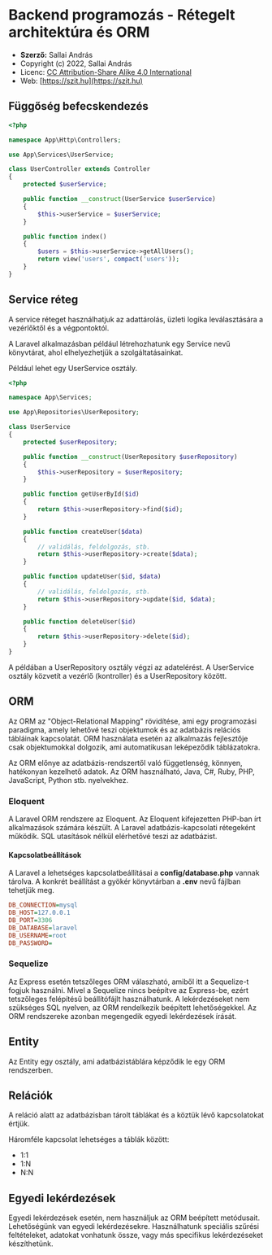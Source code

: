 # Backend programozás - Rétegelt architektúra és ORM

* **Szerző:** Sallai András
* Copyright (c) 2022, Sallai András
* Licenc: [CC Attribution-Share Alike 4.0 International](https://creativecommons.org/licenses/by-sa/4.0/)
* Web: [https://szit.hu](https://szit.hu)

## Függőség befecskendezés

```php
<?php

namespace App\Http\Controllers;

use App\Services\UserService;

class UserController extends Controller
{
    protected $userService;

    public function __construct(UserService $userService)
    {
        $this->userService = $userService;
    }

    public function index()
    {
        $users = $this->userService->getAllUsers();
        return view('users', compact('users'));
    }
}
```

## Service réteg

A service réteget használhatjuk az adattárolás, üzleti logika leválasztására a vezérlőktől és a végpontoktól.

A Laravel alkalmazásban például létrehozhatunk egy Service nevű könyvtárat, ahol elhelyezhetjük a szolgáltatásainkat.

Például lehet egy UserService osztály.

```php
<?php

namespace App\Services;

use App\Repositories\UserRepository;

class UserService
{
    protected $userRepository;

    public function __construct(UserRepository $userRepository)
    {
        $this->userRepository = $userRepository;
    }

    public function getUserById($id)
    {
        return $this->userRepository->find($id);
    }

    public function createUser($data)
    {
        // validálás, feldolgozás, stb.
        return $this->userRepository->create($data);
    }

    public function updateUser($id, $data)
    {
        // validálás, feldolgozás, stb.
        return $this->userRepository->update($id, $data);
    }

    public function deleteUser($id)
    {
        return $this->userRepository->delete($id);
    }
}
```

A példában a UserRepository osztály végzi az adatelérést. A UserService osztály közvetít a vezérlő (kontroller) és a UserRepository között.

## ORM

Az ORM az "Object-Relational Mapping" rövidítése, ami egy programozási paradigma, amely lehetővé teszi objektumok és az adatbázis relációs tábláinak kapcsolatát. ORM használata esetén az alkalmazás fejlesztője csak objektumokkal dolgozik, ami automatikusan leképeződik táblázatokra.

Az ORM előnye az adatbázis-rendszertől való függetlenség, könnyen, hatékonyan kezelhető adatok. Az ORM használható, Java, C#, Ruby, PHP, JavaScript, Python stb. nyelvekhez.

### Eloquent

A Laravel ORM rendszere az Eloquent. Az Eloquent kifejezetten PHP-ban írt alkalmazások számára készült. A Laravel adatbázis-kapcsolati rétegeként működik. SQL utasítások nélkül elérhetővé teszi az adatbázist.

#### Kapcsolatbeállítások

A Laravel a lehetséges kapcsolatbeállításai a **config/database.php** vannak tárolva. A konkrét beállítást a gyökér könyvtárban a **.env** nevű fájlban tehetjük meg.

```ini
DB_CONNECTION=mysql
DB_HOST=127.0.0.1
DB_PORT=3306
DB_DATABASE=laravel
DB_USERNAME=root
DB_PASSWORD=
```

### Sequelize

Az Express esetén tetszőleges ORM válaszható, amiből itt a Sequelize-t fogjuk használni. Mivel a Sequelize nincs beépítve az Express-be, ezért tetszőleges felépítésű beállítófájlt használhatunk. A lekérdezéseket nem szükséges SQL nyelven, az ORM rendelkezik beépített lehetőségekkel. Az ORM rendszereke azonban megengedik egyedi lekérdezések írását.

## Entity

Az Entity egy osztály, ami adatbázistáblára képződik le egy ORM rendszerben.

## Relációk

A reláció alatt az adatbázisban tárolt táblákat és a köztük lévő kapcsolatokat értjük.

Háromféle kapcsolat lehetséges a táblák között:

* 1:1
* 1:N
* N:N

## Egyedi lekérdezések

Egyedi lekérdezések esetén, nem használjuk az ORM beépített metódusait. Lehetőségünk van egyedi lekérdezésekre. Használhatunk speciális szűrési feltételeket, adatokat vonhatunk össze, vagy más specifikus lekérdezéseket készíthetünk.
